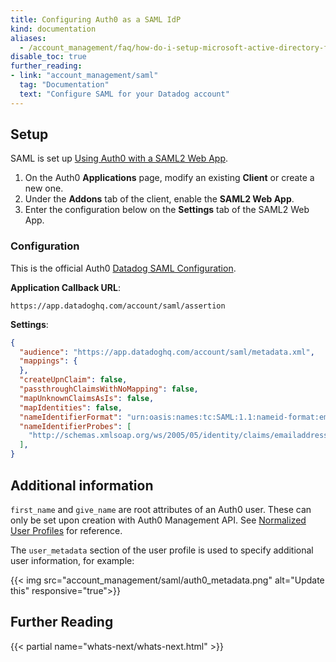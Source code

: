 ```yaml
---
title: Configuring Auth0 as a SAML IdP
kind: documentation
aliases:
  - /account_management/faq/how-do-i-setup-microsoft-active-directory-federation-services-as-a-saml-idp/
disable_toc: true
further_reading:
- link: "account_management/saml"
  tag: "Documentation"
  text: "Configure SAML for your Datadog account"
---
```


## Setup

SAML is set up [Using Auth0 with a SAML2 Web App][1].

1. On the Auth0 **Applications** page, modify an existing **Client** or create a new one.
2. Under the **Addons** tab of the client, enable the **SAML2 Web App**.
3. Enter the configuration below on the **Settings** tab of the SAML2 Web App.

### Configuration

This is the official Auth0 [Datadog SAML Configuration][2].

**Application Callback URL**:  
```text
https://app.datadoghq.com/account/saml/assertion
```

**Settings**:  
```json
{
  "audience": "https://app.datadoghq.com/account/saml/metadata.xml",
  "mappings": {
  },
  "createUpnClaim": false,
  "passthroughClaimsWithNoMapping": false,
  "mapUnknownClaimsAsIs": false,
  "mapIdentities": false,
  "nameIdentifierFormat": "urn:oasis:names:tc:SAML:1.1:nameid-format:emailAddress",
  "nameIdentifierProbes": [
    "http://schemas.xmlsoap.org/ws/2005/05/identity/claims/emailaddress",
  ],
}
```

## Additional information

`first_name` and `give_name` are root attributes of an Auth0 user. These can only be set upon creation with Auth0 Management API. See [Normalized User Profiles][3] for reference.

The `user_metadata` section of the user profile is used to specify additional user information, for example:

{{< img src="account_management/saml/auth0_metadata.png" alt="Update this" responsive="true">}}

## Further Reading

{{< partial name="whats-next/whats-next.html" >}}

[1]: https://auth0.com/docs/protocols/saml/saml2webapp-tutorial
[2]: https://auth0.com/docs/protocols/saml/saml-apps/datadog
[3]: https://auth0.com/docs/users/normalized/auth0#normalized-user-profile-schema
